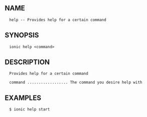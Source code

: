 
## NAME
      help -- Provides help for a certain command
  
## SYNOPSIS
      ionic help <command>
  
## DESCRIPTION
      Provides help for a certain command

      command .................. The command you desire help with
      

## EXAMPLES
      $ ionic help start 
